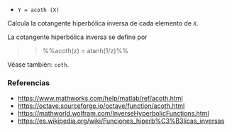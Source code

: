 - `Y = acoth (X)`

Calcula la cotangente hiperbólica inversa de cada elemento de `X`.

La cotangente hiperbólica inversa se define por

> > %%acoth(z) = atanh(1/z)%%

Véase también: `coth`.

### Referencias

- https://www.mathworks.com/help/matlab/ref/acoth.html
- https://octave.sourceforge.io/octave/function/acoth.html
- https://mathworld.wolfram.com/InverseHyperbolicFunctions.html
- https://es.wikipedia.org/wiki/Funciones_hiperb%C3%B3licas_inversas
